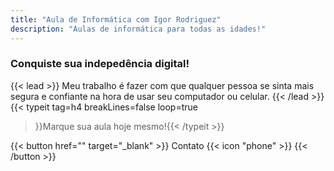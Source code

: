 ```yaml
---
title: "Aula de Informática com Igor Rodriguez"
description: "Aulas de informática para todas as idades!"
---
```

### Conquiste sua indepedência digital!
{{< lead >}}
Meu trabalho é fazer com que qualquer pessoa se sinta mais segura e confiante na hora de usar seu computador ou celular.
{{< /lead >}}
{{< typeit 
  tag=h4
  breakLines=false
  loop=true
>}}Marque sua aula hoje mesmo!{{< /typeit >}}

{{< button href="" target="_blank" >}}
Contato {{< icon "phone" >}}
{{< /button >}}
